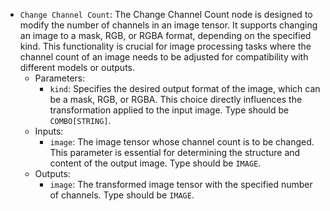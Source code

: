 - `Change Channel Count`: The Change Channel Count node is designed to modify the number of channels in an image tensor. It supports changing an image to a mask, RGB, or RGBA format, depending on the specified kind. This functionality is crucial for image processing tasks where the channel count of an image needs to be adjusted for compatibility with different models or outputs.
    - Parameters:
        - `kind`: Specifies the desired output format of the image, which can be a mask, RGB, or RGBA. This choice directly influences the transformation applied to the input image. Type should be `COMBO[STRING]`.
    - Inputs:
        - `image`: The image tensor whose channel count is to be changed. This parameter is essential for determining the structure and content of the output image. Type should be `IMAGE`.
    - Outputs:
        - `image`: The transformed image tensor with the specified number of channels. Type should be `IMAGE`.
